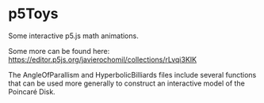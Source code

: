 # p5Toys
Some interactive p5.js math animations.

Some more can be found here: https://editor.p5js.org/javierochomil/collections/rLvqi3KIK

The AngleOfParallism and HyperbolicBilliards files include several functions that can be used more generally to construct an interactive model of the Poincaré Disk.

